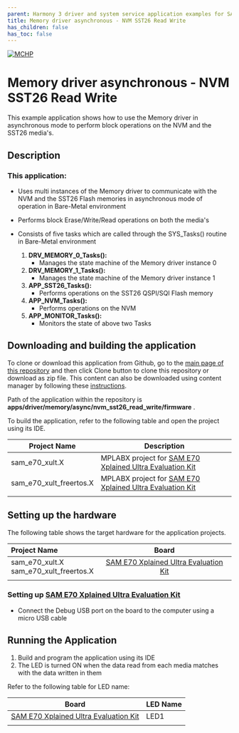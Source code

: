 ```yaml
---
parent: Harmony 3 driver and system service application examples for SAM E70/S70/V70/V71 family
title: Memory driver asynchronous - NVM SST26 Read Write 
has_children: false
has_toc: false
---
```


[![MCHP](https://www.microchip.com/ResourcePackages/Microchip/assets/dist/images/logo.png)](https://www.microchip.com)

# Memory driver asynchronous - NVM SST26 Read Write

This example application shows how to use the Memory driver in asynchronous mode to perform block operations on the NVM and the SST26 media's.

## Description

### This application:

- Uses multi instances of the Memory driver to communicate with the NVM and the SST26 Flash memories in asynchronous mode of operation in Bare-Metal environment

- Performs block Erase/Write/Read operations on both the media's

- Consists of five tasks which are called through the SYS_Tasks() routine in Bare-Metal environment

    1. **DRV_MEMORY_0_Tasks():**
        - Manages the state machine of the Memory driver instance 0
    2. **DRV_MEMORY_1_Tasks():**
        - Manages the state machine of the Memory driver instance 1
    3. **APP_SST26_Tasks():**
        - Performs operations on the SST26 QSPI/SQI Flash memory
    4. **APP_NVM_Tasks():**
        - Performs operations on the NVM
    5. **APP_MONITOR_Tasks():**
        - Monitors the state of above two Tasks

## Downloading and building the application

To clone or download this application from Github, go to the [main page of this repository](https://github.com/Microchip-MPLAB-Harmony/core_apps_sam_e70_s70_v70_v71) and then click Clone button to clone this repository or download as zip file.
This content can also be downloaded using content manager by following these [instructions](https://github.com/Microchip-MPLAB-Harmony/contentmanager/wiki).

Path of the application within the repository is **apps/driver/memory/async/nvm_sst26_read_write/firmware** .

To build the application, refer to the following table and open the project using its IDE.

| Project Name      | Description                                    |
| ----------------- | ---------------------------------------------- |
| sam_e70_xult.X | MPLABX project for [SAM E70 Xplained Ultra Evaluation Kit](https://www.microchip.com/DevelopmentTools/ProductDetails/PartNO/DM320113) |
| sam_e70_xult_freertos.X | MPLABX project for [SAM E70 Xplained Ultra Evaluation Kit](https://www.microchip.com/DevelopmentTools/ProductDetails/PartNO/DM320113) |
|||

## Setting up the hardware

The following table shows the target hardware for the application projects.

| Project Name| Board|
|:---------|:---------:|
| sam_e70_xult.X <br> sam_e70_xult_freertos.X | [SAM E70 Xplained Ultra Evaluation Kit](https://www.microchip.com/DevelopmentTools/ProductDetails/PartNO/DM320113) |
|||

### Setting up [SAM E70 Xplained Ultra Evaluation Kit](https://www.microchip.com/DevelopmentTools/ProductDetails/PartNO/DM320113)

- Connect the Debug USB port on the board to the computer using a micro USB cable

## Running the Application

1. Build and program the application using its IDE
2. The LED is turned ON when the data read from each media matches with the data written in them

Refer to the following table for LED name:

| Board | LED Name |
| ----- | -------- |
|  [SAM E70 Xplained Ultra Evaluation Kit](https://www.microchip.com/DevelopmentTools/ProductDetails/PartNO/DM320113) | LED1 |
|||